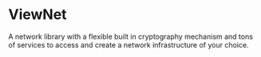 ViewNet
=======

A network library with a flexible built in cryptography mechanism and tons of services to access and create a network infrastructure of your choice.
